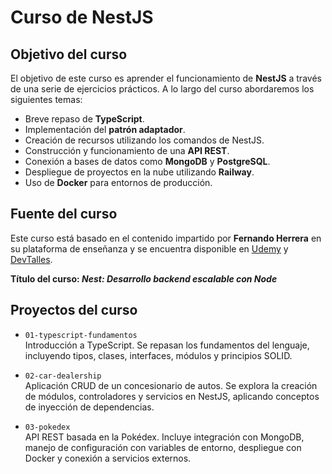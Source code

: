 # Curso de NestJS

## Objetivo del curso

El objetivo de este curso es aprender el funcionamiento de **NestJS** a través de una serie de ejercicios prácticos. A lo largo del curso abordaremos los siguientes temas:

- Breve repaso de **TypeScript**.
- Implementación del **patrón adaptador**.
- Creación de recursos utilizando los comandos de NestJS.
- Construcción y funcionamiento de una **API REST**.
- Conexión a bases de datos como **MongoDB** y **PostgreSQL**.
- Despliegue de proyectos en la nube utilizando **Railway**.
- Uso de **Docker** para entornos de producción.

## Fuente del curso

Este curso está basado en el contenido impartido por **Fernando Herrera** en su plataforma de enseñanza y se encuentra disponible en [Udemy](https://www.udemy.com/) y [DevTalles](https://cursos.devtalles.com/).

**Título del curso: _Nest: Desarrollo backend escalable con Node_**

## Proyectos del curso

- `01-typescript-fundamentos`  
  Introducción a TypeScript. Se repasan los fundamentos del lenguaje, incluyendo tipos, clases, interfaces, módulos y principios SOLID.

- `02-car-dealership`  
  Aplicación CRUD de un concesionario de autos. Se explora la creación de módulos, controladores y servicios en NestJS, aplicando conceptos de inyección de dependencias.

- `03-pokedex`  
  API REST basada en la Pokédex. Incluye integración con MongoDB, manejo de configuración con variables de entorno, despliegue con Docker y conexión a servicios externos.
